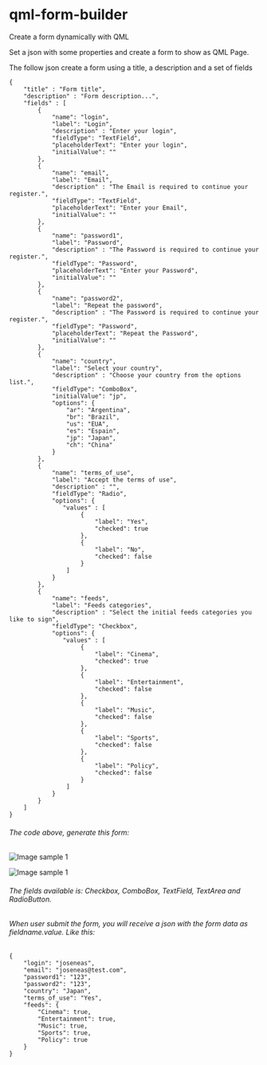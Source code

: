 # qml-form-builder
Create a form dynamically with QML

Set a json with some properties and create a form to show as QML Page.

The follow json create a form using a title, a description and a set of fields

```
{
    "title" : "Form title",
    "description" : "Form description...",
    "fields" : [
        {
            "name": "login",
            "label": "Login",
            "description" : "Enter your login",
            "fieldType": "TextField",
            "placeholderText": "Enter your login",
            "initialValue": ""
        },
        {
            "name": "email",
            "label": "Email",
            "description" : "The Email is required to continue your register.",
            "fieldType": "TextField",
            "placeholderText": "Enter your Email",
            "initialValue": ""
        },
        {
            "name": "password1",
            "label": "Password",
            "description" : "The Password is required to continue your register.",
            "fieldType": "Password",
            "placeholderText": "Enter your Password",
            "initialValue": ""
        },
        {
            "name": "password2",
            "label": "Repeat the password",
            "description" : "The Password is required to continue your register.",
            "fieldType": "Password",
            "placeholderText": "Repeat the Password",
            "initialValue": ""
        },
        {
            "name": "country",
            "label": "Select your country",
            "description" : "Choose your country from the options list.",
            "fieldType": "ComboBox",
            "initialValue": "jp",
            "options": {
                "ar": "Argentina",
                "br": "Brazil",
                "us": "EUA",
                "es": "Espain",
                "jp": "Japan",
                "ch": "China"
            }
        },
        {
            "name": "terms_of_use",
            "label": "Accept the terms of use",
            "description" : "",
            "fieldType": "Radio",
            "options": {
               "values" : [
                    {
                        "label": "Yes",
                        "checked": true
                    },
                    {
                        "label": "No",
                        "checked": false
                    }
                ]
            }
        },
        {
            "name": "feeds",
            "label": "Feeds categories",
            "description" : "Select the initial feeds categories you like to sign",
            "fieldType": "Checkbox",
            "options": {
               "values" : [
                    {
                        "label": "Cinema",
                        "checked": true
                    },
                    {
                        "label": "Entertainment",
                        "checked": false
                    },
                    {
                        "label": "Music",
                        "checked": false
                    },
                    {
                        "label": "Sports",
                        "checked": false
                    },
                    {
                        "label": "Policy",
                        "checked": false
                    }
                ]
            }
        }
    ]
}
```

###### The code above, generate this form:
![Image sample 1](https://github.com/joseneas/qml-form-builder/raw/master/screens/Screenshot_20171231_194156.png)

![Image sample 1](https://github.com/joseneas/qml-form-builder/raw/master/screens/Screenshot_20171231_194241.png)


###### The fields available is: Checkbox, ComboBox, TextField, TextArea and RadioButton.


###### When user submit the form, you will receive a json with the form data as fieldname.value. Like this:

```
{
    "login": "joseneas",
    "email": "joseneas@test.com",
    "password1": "123",
    "password2": "123",
    "country": "Japan",
    "terms_of_use": "Yes",
    "feeds": {
        "Cinema": true,
        "Entertainment": true,
        "Music": true,
        "Sports": true,
        "Policy": true
    }
}
```